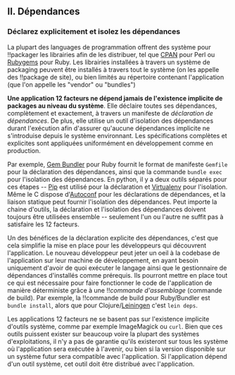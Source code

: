 ## II. Dépendances
### Déclarez explicitement et isolez les dépendances

La plupart des languages de programmation offrent des système pour !!packager les librairies afin de les distribuer, tel que [CPAN](http://www.cpan.org/) pour Perl ou [Rubygems](http://rubygems.org/) pour Ruby. Les librairies installées à travers un système de packaging peuvent être installés à travers tout le système (on les appelle des !!package de site), ou bien limités au répertoire contenant l'application (que l'on appelle les "vendor" ou "bundles")

**Une application 12 facteurs ne dépend jamais de l'existence implicite de packages au niveau du système**. Elle déclaire toutes ses dépendances, complètement et exactement, à travers un manifeste de *déclaration de dépendances*. De plus, elle utilise un outil d'isolation des dépendances durant l'exécution afin d'assurer qu'aucune dépendances implicite ne s'introduise depuis le système environnant. Les spécifications complètes et explicites sont appliquées uniformément en développement comme en production.

Par exemple, [Gem Bundler](http://gembundler.com/) pour Ruby fournit le format de manifeste `Gemfile` pour la déclaration des dépendances, ainsi que la commande `bundle exec` pour l'isolation des dépendances. En python, il y a deux outils séparés pour ces étapes -- [Pip](http://www.pip-installer.org/en/latest/) est utilisé pour la déclaration et [Virtualenv](http://www.virtualenv.org/en/latest/) pour l'isolation. Même le C dispose d'[Autoconf](http://www.gnu.org/s/autoconf/) pour les déclarations de dépendances, et la liaison statique peut fournir l'isolation des dépendances. Peut importe la chaine d'outils, la déclaration et l'isolation des dépendances doivent toujours être utilisées ensemble -- seulement l'un ou l'autre ne suffit pas à satisfaire les 12 facteurs.

Un des bénéfices de la déclaration explicite des dépendances, c'est que cela simplifie la mise en place pour les développeurs qui découvrent l'application. Le nouveau développeur peut jeter un oeil à la codebase de l'application sur leur machine de développement, en ayant besoin uniquement d'avoir de quoi exécuter le langage ainsi que le gestionnaire de dépendances d'installés comme prérequis. Ils pourront mettre en place tout ce qui est nécessaire pour faire fonctionner le code de l'application de manière déterministe grâce à une !!*commande d'assemblage* (commande de build). Par exemple, la !!commande de build pour Ruby/Bundler est `bundle install`, alors que pour Clojure/[Leiningen](https://github.com/technomancy/leiningen#readme) c'est `lein deps`.

Les applications 12 facteurs ne se basent pas sur l'existence implicite d'outils système, comme par exemple ImageMagick ou `curl`. Bien que ces outils puissent exister sur beaucoup voire la plupart des systèmes d'exploitations, il n'y a pas de garantie qu'ils existeront sur tous les système où l'application sera exécutée à l'avenir, ou bien si la version disponible sur un système futur sera compatible avec l'application. Si l'application dépend d'un outil système, cet outil doit être distribué avec l'application.
